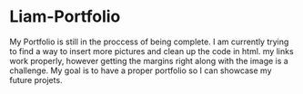 # Liam-Portfolio
My Portfolio is still in the proccess of being complete.  I am currently trying to find a way to insert more pictures and clean up the code in html. 
my links work properly, however getting the margins right along with the image is a challenge. 
My goal is to have a proper portfolio so I can showcase my future projets.

